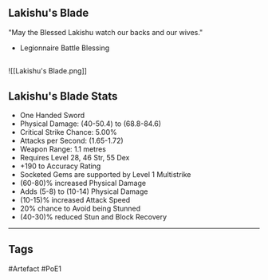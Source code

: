 ## Lakishu's Blade
"May the Blessed Lakishu watch our backs and our wives."
- Legionnaire Battle Blessing
##
![[Lakishu's Blade.png]]
## Lakishu's Blade Stats
- One Handed Sword
- Physical Damage: (40-50.4) to (68.8-84.6)
- Critical Strike Chance: 5.00%
- Attacks per Second: (1.65-1.72)
- Weapon Range: 1.1 metres
- Requires Level 28, 46 Str, 55 Dex
- +190 to Accuracy Rating
- Socketed Gems are supported by Level 1 Multistrike
- (60-80)% increased Physical Damage
- Adds (5-8) to (10-14) Physical Damage
- (10-15)% increased Attack Speed
- 20% chance to Avoid being Stunned
- (40-30)% reduced Stun and Block Recovery


---
## Tags
#Artefact
#PoE1